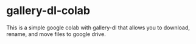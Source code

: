 # gallery-dl-colab

This is a simple google colab with gallery-dl that allows you to download, rename, and move files to google drive.
